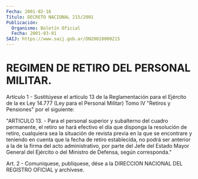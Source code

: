 ```yaml
---
Fecha: 2001-02-16
Título: DECRETO NACIONAL 215/2001
Publicación:
  Organismo: Boletín Oficial
  Fecha: 2001-03-01
SAIJ: https://www.saij.gob.ar/DN20010000215
---
```

# REGIMEN DE RETIRO DEL PERSONAL MILITAR.

<a id="1"></a>
Artículo 1 - Sustitúyese el artículo 13 de la Reglamentación para el Ejército de la ex Ley 14.777 (Ley para el Personal Militar) Tomo IV "Retiros y Pensiones" por el siguiente:

"ARTICULO 13. - Para el personal superior y subalterno del cuadro permanente, el retiro se hará efectivo el día que disponga la resolución de retiro, cualquiera sea la situación de revista previa en la que se encontrare y teniendo en cuenta que la fecha de retiro establecida, no podrá ser anterior a la de la firma del acto administrativo, por parte del Jefe del Estado Mayor General del Ejército o del Ministro de Defensa, según corresponda."

<a id="2"></a>
Art. 2 - Comuníquese, publíquese, dése a la DIRECCION NACIONAL DEL REGISTRO OFICIAL y archívese.